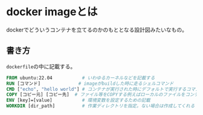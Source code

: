 # docker imageとは

dockerでどういうコンテナを立てるのかのもととなる設計図みたいなもの。

## 書き方
`dockerfile`の中に記載する。
```dockerfile
FROM ubuntu:22.04           # いわゆるカーネルなどを記載する
RUN [コマンド]              # imageがbuildした時に走るシェルコマンド
CMD ["echo", "hello world"] # コンテナが実行された時にデフォルトで実行するコマンド
COPY [コピー元] [コピー先]  # ファイル等をCOPYする例えばローカルのファイルをコンテナの指定した箇所にコピーする
ENV [key]=[value]           # 環境変数を設定するための記載
WORKDIR [dir_path]          # 作業ディレクトリを指定。ない場合は作成してくれる
```